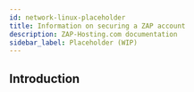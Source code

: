 ```yaml
---
id: network-linux-placeholder
title: Information on securing a ZAP account
description: ZAP-Hosting.com documentation
sidebar_label: Placeholder (WIP)
---
```




## Introduction

